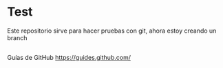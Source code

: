 # Test
Este repositorio sirve para hacer pruebas con git,  ahora estoy creando un branch

##
Guías de GitHub https://guides.github.com/
